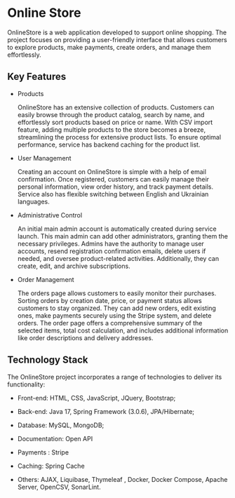 # Online Store
OnlineStore is a web application developed to support online shopping. 
The project focuses on providing a user-friendly interface that allows customers to explore products, make payments, create orders, and manage them effortlessly.

## Key Features
- Products

   OnlineStore has an extensive collection of products. 
   Customers can easily browse through the product catalog, search by name, and effortlessly sort products based on price or name.
   With CSV import feature, adding multiple products to the store becomes a breeze, streamlining the process for extensive product lists. 
   To ensure optimal performance, service has  backend caching for the product list. 

- User Management

  Creating an account on OnlineStore is simple with a help of email confirmation.
  Once registered, customers can easily manage their personal information, view order history, and track payment details.
  Service also has flexible switching between English and Ukrainian languages.

- Administrative Control

  An initial main admin account is automatically created during service launch. This main admin can add other administrators, granting them the necessary privileges.
  Admins have the authority to manage user accounts, resend registration confirmation emails, delete users if needed, and oversee product-related activities.
  Additionally, they can create, edit, and archive subscriptions.

- Order Management

  The orders page allows customers to easily monitor their purchases. Sorting orders by creation date, price, or payment status allows customers to stay organized.
  They can add new orders, edit existing ones, make payments securely using the Stripe system, and delete orders.
  The order page offers a comprehensive summary of the selected items, total cost calculation, and includes additional information like order descriptions and delivery addresses.
  
## Technology Stack

The OnlineStore project incorporates a range of technologies to deliver its functionality:

- Front-end: HTML, CSS, JavaScript, JQuery, Bootstrap;

- Back-end: Java 17, Spring Framework (3.0.6), JPA/Hibernate;

- Database: MySQL, MongoDB;

- Documentation: Open API

- Payments : Stripe

- Caching: Spring Cache

- Others: AJAX, Liquibase, Thymeleaf , Docker, Docker Compose, Apache Server, OpenCSV, SonarLint.
